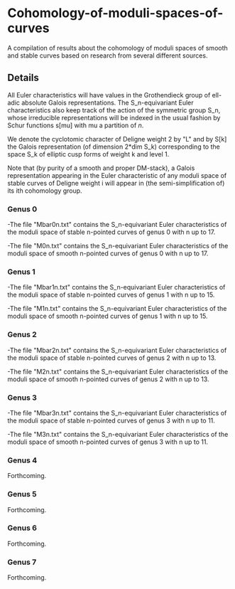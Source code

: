 # Cohomology-of-moduli-spaces-of-curves

A compilation of results about the cohomology of moduli spaces of smooth and stable curves based on research from several different sources. 

## Details

All Euler characteristics will have values in the Grothendieck group of ell-adic absolute Galois representations. The S_n-equivariant Euler characteristics also keep track of the action of the symmetric group S_n, whose irreducible representations will be indexed in the usual fashion by Schur functions s[mu] with mu a partition of $n$. 

We denote the cyclotomic character of Deligne weight 2 by "L" and by S[k] the Galois representation (of dimension 2*dim S_k) corresponding to the space S_k of elliptic cusp forms of weight k and level 1. 

Note that (by purity of a smooth and proper DM-stack), a Galois representation appearing in the Euler characteristic of any moduli space of stable curves of Deligne weight i will appear in (the semi-simplification of) its ith cohomology group.  

### Genus 0

-The file "Mbar0n.txt" contains the S_n-equivariant Euler characteristics of the moduli space of stable n-pointed curves of genus 0 with n up to 17.

-The file "M0n.txt" contains the S_n-equivariant Euler characteristics of the moduli space of smooth n-pointed curves of genus 0 with n up to 17.

### Genus 1 

-The file "Mbar1n.txt" contains the S_n-equivariant Euler characteristics of the moduli space of stable n-pointed curves of genus 1 with n up to 15.

-The file "M1n.txt" contains the S_n-equivariant Euler characteristics of the moduli space of smooth n-pointed curves of genus 1 with n up to 15.

### Genus 2

-The file "Mbar2n.txt" contains the S_n-equivariant Euler characteristics of the moduli space of stable n-pointed curves of genus 2 with n up to 13.

-The file "M2n.txt" contains the S_n-equivariant Euler characteristics of the moduli space of smooth n-pointed curves of genus 2 with n up to 13.

### Genus 3

-The file "Mbar3n.txt" contains the S_n-equivariant Euler characteristics of the moduli space of stable n-pointed curves of genus 3 with n up to 11.

-The file "M3n.txt" contains the S_n-equivariant Euler characteristics of the moduli space of smooth n-pointed curves of genus 3 with n up to 11.

### Genus 4

Forthcoming. 

### Genus 5

Forthcoming. 

### Genus 6

Forthcoming. 

### Genus 7

Forthcoming. 

